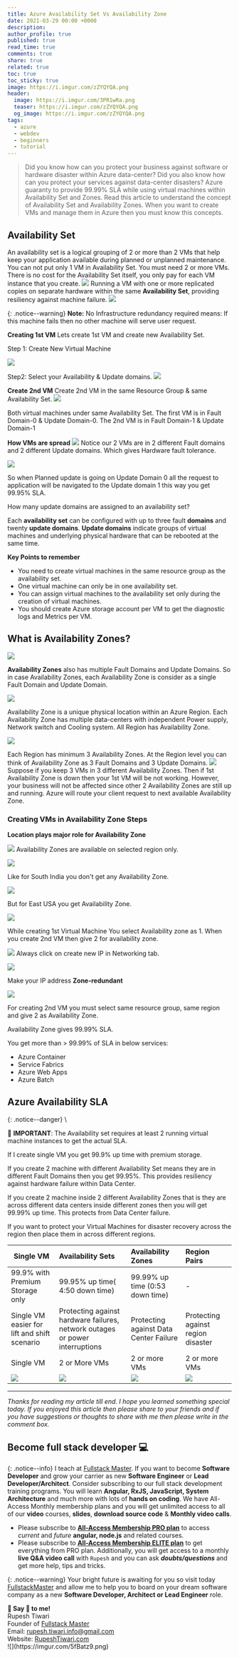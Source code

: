 ```yaml
---
title: Azure Availability Set Vs Availability Zone
date: 2021-03-29 00:00 +0000
description:
author_profile: true
published: true
read_time: true
comments: true
share: true
related: true
toc: true
toc_sticky: true
image: https://i.imgur.com/zZYQYQA.png
header:
  image: https://i.imgur.com/3PR1wRa.png
  teaser: https://i.imgur.com/zZYQYQA.png
  og_image: https://i.imgur.com/zZYQYQA.png
tags:
  - azure
  - webdev
  - beginners
  - tutorial
---
```


> Did you know how can you protect your business against software or hardware disaster within Azure data-center? Did you also know how can you protect your services against data-center disasters? Azure guaranty to provide 99.99% SLA while using virtual machines within Availability Set and Zones. Read this article to understand the concept of Availability Set and Availability Zones. When you want to create VMs and manage them in Azure then you must know this concepts.

## Availability Set

An availability set is a logical grouping of 2 or more than 2 VMs that help keep your application available during planned or unplanned maintenance. You can not put only 1 VM in Availability Set. You must need 2 or more VMs. There is no cost for the Availability Set itself, you only pay for each VM instance that you create.
![](https://imgur.com/hnmcfGV.png)
Running a VM with one or more replicated copies on separate hardware within the same **Availability Set**, providing resiliency against machine failure.
![](https://imgur.com/Xgq1UgZ.png)

{: .notice--warning}
**Note:** No Infrastructure redundancy required means: If this machine fails then no other machine will serve user request.

**Creating 1st VM**
Lets create 1st VM and create new Availability Set.

Step 1: Create New Virtual Machine

![](https://imgur.com/yqGEUAC.png)

Step2: Select your Availability & Update domains.
![](https://imgur.com/3u1Qgbl.png)

**Create 2nd VM**
Create 2nd VM in the same Resource Group & same Availability Set.
![](https://i.imgur.com/E9TtkWY.png)

Both virtual machines under same Availability Set. The first VM is in Fault Domain-0 & Update Domain-0. The 2nd VM is in Fault Domain-1 & Update Domain-1

**How VMs are spread**
![](https://i.imgur.com/x1heVqQ.png)
Notice our 2 VMs are in 2 different Fault domains and 2 different Update domains. Which gives Hardware fault tolerance.

![](https://imgur.com/FmgxQu5.png)

So when Planned update is going on Update Domain 0 all the request to application will be navigated to the Update domain 1 this way you get 99.95% SLA.

How many update domains are assigned to an availability set?

Each **availability set** can be configured with up to three fault **domains** and twenty **update domains**. **Update domains** indicate groups of virtual machines and underlying physical hardware that can be rebooted at the same time.

**Key Points to remember**

- You need to create virtual machines in the same resource group as the availability set.
- One virtual machine can only be in one availability set.
- You can assign virtual machines to the availability set only during the creation of virtual machines.
- You should create Azure storage account per VM to get the diagnostic logs and Metrics per VM.

## What is Availability Zones?

![](https://i.imgur.com/nUp33NS.png)

**Availability Zones** also has multiple Fault Domains and Update Domains. So in case Availability Zones, each Availability Zone is consider as a single Fault Domain and Update Domain.

![](https://i.imgur.com/HcY2l6z.png)

Availability Zone is a unique physical location within an Azure Region. Each Availability Zone has multiple data-centers with independent Power supply, Network switch and Cooling system. All Region has Availability Zone.

![](https://i.imgur.com/mCvNCTS.png)

Each Region has minimum 3 Availability Zones. At the Region level you can think of Availability Zone as 3 Fault Domains and 3 Update Domains.
![](https://i.imgur.com/M9JL273.png)
Suppose if you keep 3 VMs in 3 different Availability Zones. Then if 1st Availability Zone is down then your 1st VM will be not working. However, your business will not be affected since other 2 Availability Zones are still up and running. Azure will route your client request to next available Availability Zone.

### Creating VMs in Availability Zone Steps

**Location plays major role for Availability Zone**

![](https://imgur.com/d0xEETa.png)
Availability Zones are available on selected region only.

![](https://i.imgur.com/yV0V4wv.png)

Like for South India you don't get any Availability Zone.

![](https://i.imgur.com/Afc28fF.png)

But for East USA you get Availability Zone.

![](https://i.imgur.com/P2QDFHy.png)

While creating 1st Virtual Machine You select Availability zone as 1. When you create 2nd VM then give 2 for availability zone.

![](https://i.imgur.com/ydfA67F.png)
Always click on create new IP in Networking tab.

![](https://i.imgur.com/eUDNYd2.png)

Make your IP address **Zone-redundant**

![](https://i.imgur.com/rwkuRg5.png)

For creating 2nd VM you must select same resource group, same region and give 2 as Availability Zone.

Availability Zone gives 99.99% SLA.

You get more than > 99.99% of SLA in below services:

- Azure Container
- Service Fabrics
- Azure Web Apps
- Azure Batch

## Azure Availability SLA

{: .notice--danger} \

🔔 **IMPORTANT**: The Availability set requires at least 2 running virtual machine instances to get the actual SLA.

If I create single VM you get 99.9% up time with premium storage.

If you create 2 machine with different Availability Set means they are in different Fault Domains then you get 99.95%. This provides resiliency against hardware failure within Data Center.

If you create 2 machine inside 2 different Availability Zones that is they are across different data centers inside different zones then you will get 99.99% up time. This protects from Data Center failure.

If you want to protect your Virtual Machines for disaster recovery across the region then place them in across different regions.

| Single VM                                    | Availability Sets                                                            | Availability Zones                     | Region Pairs                       |
| -------------------------------------------- | :--------------------------------------------------------------------------- | :------------------------------------- | :--------------------------------- |
| 99.9% with Premium Storage only              | 99.95% up time( 4:50 down time)                                              | 99.99% up time (0:53 down time)        | -                                  |
| Single VM easier for lift and shift scenario | Protecting against hardware failures, network outages or power interruptions | Protecting against Data Center Failure | Protecting against region disaster |
| Single VM                                    | 2 or More VMs                                                                | 2 or more VMs                          | 2 or more VMs                      |
| ![](https://imgur.com/vKlJkWt.png)           | ![](https://imgur.com/YS2YNDx.png)                                           | ![](https://imgur.com/qPsYLLC.png)     | ![](https://imgur.com/bJlTzJr.png) |

---

_Thanks for reading my article till end. I hope you learned something special today. If you enjoyed this article then please share to your friends and if you have suggestions or thoughts to share with me then please write in the comment box._

## Become full stack developer 💻

{: .notice--info}
I teach at [Fullstack Master](https://www.fullstackmaster.net). If you want to become **Software Developer** and grow your carrier as new **Software Engineer** or **Lead Developer/Architect**. Consider subscribing to our full stack development training programs. You will learn **Angular, RxJS, JavaScript, System Architecture** and much more with lots of **hands on coding**. We have All-Access Monthly membership plans and you will get unlimited access to all of our **video** courses, **slides**, **download source code** & **Monthly video calls**.

- Please subscribe to **[All-Access Membership PRO plan](https://www.fullstackmaster.net/pro)** to access _current_ and _future_ **angular, node.js** and related courses.
- Please subscribe to **[All-Access Membership ELITE plan](https://www.fullstackmaster.net/elite)** to get everything from PRO plan. Additionally, you will get access to a monthly **live Q&A video call** with `Rupesh` and you can ask **_doubts/questions_** and get more help, tips and tricks.

{: .notice--warning}
Your bright future is awaiting for you so visit today [FullstackMaster](www.fullstackmaster.net) and allow me to help you to board on your dream software company as a new **Software Developer, Architect or Lead Engineer** role.

<div class="notice--success">
<strong>💖 Say 👋 to me!</strong>
<br>Rupesh Tiwari
<br>Founder of <a href="https://www.fullstackmaster.net">Fullstack Master </a>
<br>Email: <a href="mailto:rupesh.tiwari.info@gmail.com?subject=Hi">rupesh.tiwari.info@gmail.com</a>
<br>Website: <a href="https://www.rupeshtiwari.com">RupeshTiwari.com </a>
</div>
![](https://imgur.com/5fBatz9.png)
